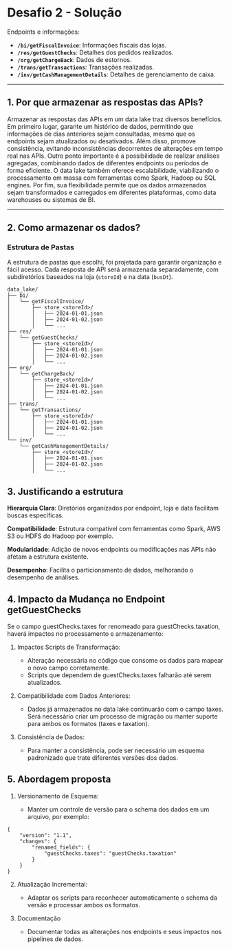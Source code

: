 # Desafio 2 - Solução

Endpoints e informações:
- **`/bi/getFiscalInvoice`**: Informações fiscais das lojas.
- **`/res/getGuestChecks`**: Detalhes dos pedidos realizados.
- **`/org/getChargeBack`**: Dados de estornos.
- **`/trans/getTransactions`**: Transações realizadas.
- **`/inv/getCashManagementDetails`**: Detalhes de gerenciamento de caixa.

---

## 1. Por que armazenar as respostas das APIs?
Armazenar as respostas das APIs em um data lake traz diversos benefícios. Em primeiro lugar, garante um histórico de dados, permitindo que informações de dias anteriores sejam consultadas, mesmo que os endpoints sejam atualizados ou desativados. Além disso, promove consistência, evitando inconsistências decorrentes de alterações em tempo real nas APIs. Outro ponto importante é a possibilidade de realizar análises agregadas, combinando dados de diferentes endpoints ou períodos de forma eficiente. O data lake também oferece escalabilidade, viabilizando o processamento em massa com ferramentas como Spark, Hadoop ou SQL engines. Por fim, sua flexibilidade permite que os dados armazenados sejam transformados e carregados em diferentes plataformas, como data warehouses ou sistemas de BI.

---

## 2. Como armazenar os dados?

### Estrutura de Pastas

A estrutura de pastas que escolhi, foi projetada para garantir organização e fácil acesso. Cada resposta de API será armazenada separadamente, com subdiretórios baseados na loja (`storeId`) e na data (`busDt`).

```plaintext
data_lake/
├── bi/
│   └── getFiscalInvoice/
│       ├── store_<storeId>/
│       │   ├── 2024-01-01.json
│       │   ├── 2024-01-02.json
│       │   └── ...
├── res/
│   └── getGuestChecks/
│       ├── store_<storeId>/
│       │   ├── 2024-01-01.json
│       │   ├── 2024-01-02.json
│       │   └── ...
├── org/
│   └── getChargeBack/
│       ├── store_<storeId>/
│       │   ├── 2024-01-01.json
│       │   ├── 2024-01-02.json
│       │   └── ...
├── trans/
│   └── getTransactions/
│       ├── store_<storeId>/
│       │   ├── 2024-01-01.json
│       │   ├── 2024-01-02.json
│       │   └── ...
└── inv/
    └── getCashManagementDetails/
        ├── store_<storeId>/
        │   ├── 2024-01-01.json
        │   ├── 2024-01-02.json
        │   └── ...
```

## 3. Justificando a estrutura

**Hierarquia Clara**: Diretórios organizados por endpoint, loja e data facilitam buscas específicas.

**Compatibilidade**: Estrutura compatível com ferramentas como Spark, AWS S3 ou HDFS do Hadoop por exemplo.

**Modularidade**: Adição de novos endpoints ou modificações nas APIs não afetam a estrutura existente.

**Desempenho**: Facilita o particionamento de dados, melhorando o desempenho de análises.

## 4. Impacto da Mudança no Endpoint getGuestChecks
Se o campo guestChecks.taxes for renomeado para guestChecks.taxation, haverá impactos no processamento e armazenamento:

1. Impactos Scripts de Transformação:

    - Alteração necessária no código que consome os dados para mapear o novo campo corretamente.
    - Scripts que dependem de guestChecks.taxes falharão até serem atualizados.

2. Compatibilidade com Dados Anteriores:

    - Dados já armazenados no data lake continuarão com o campo taxes. Será necessário criar um processo de migração ou manter suporte para ambos os formatos (taxes e taxation).

3. Consistência de Dados:

    - Para manter a consistência, pode ser necessário um esquema padronizado que trate diferentes versões dos dados.

## 5. Abordagem proposta

1. Versionamento de Esquema:

    -  Manter um controle de versão para o schema dos dados em um arquivo, por exemplo:

```
{
    "version": "1.1",
    "changes": {
        "renamed_fields": {
            "guestChecks.taxes": "guestChecks.taxation"
        }
    }
}
```
2. Atualização Incremental:

    - Adaptar os scripts para reconhecer automaticamente o schema da versão e processar ambos os formatos.

3. Documentação
    - Documentar todas as alterações nos endpoints e seus impactos nos pipelines de dados.

